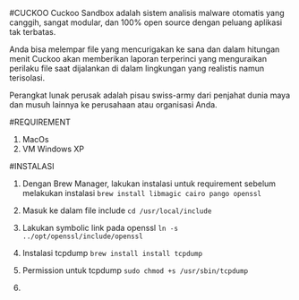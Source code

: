 #CUCKOO
Cuckoo Sandbox adalah sistem analisis malware otomatis yang canggih, sangat modular, dan 100% open source dengan peluang aplikasi tak terbatas.

Anda bisa melempar file yang mencurigakan ke sana dan dalam hitungan menit Cuckoo akan memberikan laporan terperinci yang menguraikan perilaku file saat dijalankan di dalam lingkungan yang realistis namun terisolasi.

Perangkat lunak perusak adalah pisau swiss-army dari penjahat dunia maya dan musuh lainnya ke perusahaan atau organisasi Anda.

#REQUIREMENT
1. MacOs
2. VM Windows XP

#INSTALASI 
1. Dengan Brew Manager, lakukan instalasi untuk requirement sebelum melakukan instalasi `brew install libmagic cairo pango openssl`

2. Masuk ke dalam file include `cd /usr/local/include`

3. Lakukan symbolic link pada openssl `ln -s ../opt/openssl/include/openssl`

4. Instalasi tcpdump `brew install install tcpdump`

5. Permission untuk tcpdump `sudo chmod +s /usr/sbin/tcpdump`

6. 